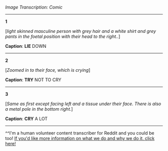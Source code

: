 *Image Transcription: Comic*

---

**1**

[*light skinned masculine person with grey hair and a white shirt and grey pants in the foetal position with their head to the right..*]

**Caption**: **LIE** DOWN

---

**2**

[*Zoomed in to their face, which is crying*]

**Caption**: **TRY** NOT TO CRY

---


**3**

[*Same as first except facing left and a tissue under their face. There is also a metal pole in the bottom right.*]

**Caption**: **CRY** A LOT

---

^^I'm&#32;a&#32;human&#32;volunteer&#32;content&#32;transcriber&#32;for&#32;Reddit&#32;and&#32;you&#32;could&#32;be&#32;too!&#32;[If&#32;you'd&#32;like&#32;more&#32;information&#32;on&#32;what&#32;we&#32;do&#32;and&#32;why&#32;we&#32;do&#32;it,&#32;click&#32;here!](https://www.reddit.com/r/TranscribersOfReddit/wiki/index)
